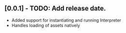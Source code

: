 ## [0.0.1] - TODO: Add release date.

* Added support for instantiating and running Interpreter
* Handles loading of assets natively
